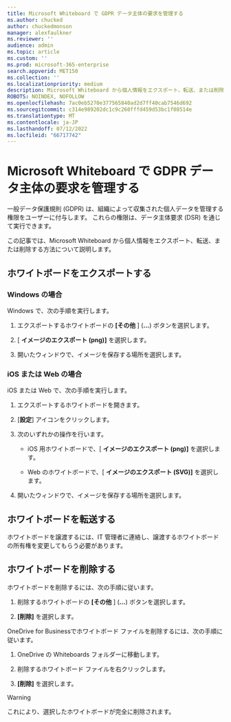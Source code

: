 ```yaml
---
title: Microsoft Whiteboard で GDPR データ主体の要求を管理する
ms.author: chucked
author: chuckedmonson
manager: alexfaulkner
ms.reviewer: ''
audience: admin
ms.topic: article
ms.custom: ''
ms.prod: microsoft-365-enterprise
search.appverid: MET150
ms.collection: ''
ms.localizationpriority: medium
description: Microsoft Whiteboard から個人情報をエクスポート、転送、または削除する方法について説明します。
ROBOTS: NOINDEX, NOFOLLOW
ms.openlocfilehash: 7ac0eb5270e377565840ad2d7ff40cab7546d692
ms.sourcegitcommit: c314e989202dc1c9c260fffd459d53bc1f08514e
ms.translationtype: MT
ms.contentlocale: ja-JP
ms.lasthandoff: 07/12/2022
ms.locfileid: "66717742"
---
```

# <a name="manage-gdpr-data-subject-requests-in-microsoft-whiteboard"></a>Microsoft Whiteboard で GDPR データ主体の要求を管理する

一般データ保護規則 (GDPR) は、組織によって収集された個人データを管理する権限をユーザーに付与します。 これらの権限は、データ主体要求 (DSR) を通じて実行できます。

この記事では、Microsoft Whiteboard から個人情報をエクスポート、転送、または削除する方法について説明します。

## <a name="export-a-whiteboard"></a>ホワイトボードをエクスポートする

### <a name="on-windows"></a>Windows の場合

Windows で、次の手順を実行します。

1. エクスポートするホワイトボードの **[その他** ] (**...**) ボタンを選択します。 

2. [ **イメージのエクスポート (png)]** を選択します。

3. 開いたウィンドウで、イメージを保存する場所を選択します。

### <a name="on-ios-or-the-web"></a>iOS または Web の場合

iOS または Web で、次の手順を実行します。

1. エクスポートするホワイトボードを開きます。

2. [**設定**] アイコンをクリックします。

3. 次のいずれかの操作を行います。

   - iOS 用ホワイトボードで、[ **イメージのエクスポート (png)]** を選択します。

   - Web のホワイトボードで、[ **イメージのエクスポート (SVG)]** を選択します。

4. 開いたウィンドウで、イメージを保存する場所を選択します。

## <a name="transfer-a-whiteboard"></a>ホワイトボードを転送する

ホワイトボードを譲渡するには、IT 管理者に連絡し、譲渡するホワイトボードの所有権を変更してもらう必要があります。

## <a name="delete-a-whiteboard"></a>ホワイトボードを削除する

ホワイトボードを削除するには、次の手順に従います。

1. 削除するホワイトボードの **[その他** ] (**...**) ボタンを選択します。

2. **[削除]** を選択します。

OneDrive for Businessでホワイトボード ファイルを削除するには、次の手順に従います。

1.  OneDrive の Whiteboards フォルダーに移動します。

2.  削除するホワイトボード ファイルを右クリックします。

3. **[削除]** を選択します。

>[!WARNING]
> これにより、選択したホワイトボードが完全に削除されます。
